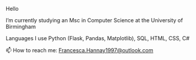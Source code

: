 Hello

I’m currently studying an Msc in Computer Science at the University of Birmingham

Languages I use Python (Flask, Pandas, Matplotlib), SQL, HTML, CSS, C#

📫 How to reach me: Francesca.Hannay1997@outlook.com

<!--
**redfranch/redfranch** is a ✨ _special_ ✨ repository because its `README.md` (this file) appears on your GitHub profile.

Here are some ideas to get you started:

- 🔭 I’m currently studying an Msc in Computer Science at the University of Birmingham
- 🌱 I’m currently learning Python, C#
- 👯 I’m looking to collaborate on ...
- 🤔 I’m looking for help with ...
- 💬 Ask me about ...
- 📫 How to reach me: ...
- 😄 Pronouns: ...
- ⚡ Fun fact: ...
-->

